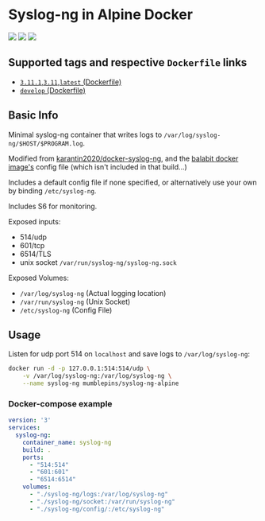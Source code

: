 # Syslog-ng in Alpine Docker
[![](https://img.shields.io/docker/automated/mumblepins/syslog-ng-alpine.svg)](https://hub.docker.com/r/mumblepins/syslog-ng-alpine/)
[![](https://img.shields.io/docker/build/mumblepins/syslog-ng-alpine.svg)](https://hub.docker.com/r/mumblepins/syslog-ng-alpine/)
[![](https://images.microbadger.com/badges/image/mumblepins/syslog-ng-alpine.svg)](https://microbadger.com/images/mumblepins/syslog-ng-alpine "Get your own image badge on microbadger.com")

## Supported tags and respective `Dockerfile` links
* [`3.11.1`,`3.11`,`latest` (Dockerfile)](https://github.com/mumblepins/docker-syslog-ng/blob/master/Dockerfile)
* [`develop` (Dockerfile)](https://github.com/mumblepins/docker-syslog-ng/blob/develop/Dockerfile)

## Basic Info
Minimal syslog-ng container that writes logs to `/var/log/syslog-ng/$HOST/$PROGRAM.log`.

Modified from [karantin2020/docker-syslog-ng](https://github.com/karantin2020/docker-syslog-ng), and the [balabit docker image's](https://github.com/balabit/syslog-ng-docker) config file (which isn't included in that build...)

Includes a default config file if none specified, or alternatively use your own by binding `/etc/syslog-ng`.

Includes S6 for monitoring.

Exposed inputs:

* 514/udp
* 601/tcp 
* 6514/TLS
* unix socket `/var/run/syslog-ng/syslog-ng.sock`

Exposed Volumes:
* `/var/log/syslog-ng` (Actual logging location)
* `/var/run/syslog-ng` (Unix Socket)
* `/etc/syslog-ng` (Config File)

## Usage

Listen for udp port 514 on `localhost` and save logs to `/var/log/syslog-ng`:

```bash
docker run -d -p 127.0.0.1:514:514/udp \
    -v /var/log/syslog-ng:/var/log/syslog-ng \
    --name syslog-ng mumblepins/syslog-ng-alpine
```

### Docker-compose example
```yml
version: '3'
services:
  syslog-ng:
    container_name: syslog-ng
    build: .
    ports:
      - "514:514"
      - "601:601"
      - "6514:6514"
    volumes:
      - "./syslog-ng/logs:/var/log/syslog-ng"
      - "./syslog-ng/socket:/var/run/syslog-ng"
      - "./syslog-ng/config/:/etc/syslog-ng"
```
